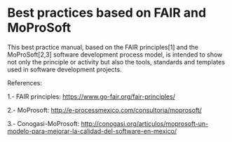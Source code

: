 # Best practices based on FAIR and MoProSoft

This best practice manual, based on the FAIR principles[1] and the MoProSoft[2,3] software development process model, is intended to show not only the principle or activity but also the tools, standards and templates used in software development projects.


References:

1.- FAIR principles: https://www.go-fair.org/fair-principles/

2.- MoProsoft: http://e-processmexico.com/consultoria/moprosoft/

3.- Conogasi-MoProsoft: http://conogasi.org/articulos/moprosoft-un-modelo-para-mejorar-la-calidad-del-software-en-mexico/

